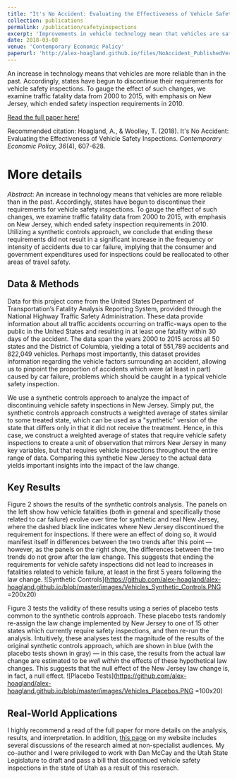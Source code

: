 ```yaml
---
title: "It's No Accident: Evaluating the Effectiveness of Vehicle Safety Inspections"
collection: publications
permalink: /publication/safetyinspections
excerpt: 'Improvements in vehicle technology mean that vehicles are safer and more reliable than in the past. Accordingly, some states have begun to discontinue their requirements for vehicle safety inspections. To gauge the effect of these policy changes, we examine traffic fatality data from 2000 to 2015, using a synthetic controls analysis with emphasis on New Jersey, which ended its inspection requirements in 2010.'
date: 2018-03-08
venue: 'Contemporary Economic Policy'
paperurl: 'http://alex-hoagland.github.io/files/NoAccident_PublishedVersion.pdf'
---
```


An increase in technology means that vehicles are more reliable than in the past. Accordingly, states have begun to discontinue their requirements for vehicle safety inspections. To gauge the effect of such changes, we examine traffic fatality data from 2000 to 2015, with emphasis on New Jersey, which ended safety inspection requirements in 2010.

[Read the full paper here!](http://alex-hoagland.github.io/files/NoAccident_PublishedVersion.pdf)

Recommended citation: Hoagland, A., & Woolley, T. (2018). It's No Accident: Evaluating the Effectiveness of Vehicle Safety Inspections. *Contemporary Economic Policy, 36*(4), 607-628.

More details
=====
*Abstract*: An increase in technology means that vehicles are more reliable than in the past. Accordingly, states have begun to discontinue their requirements for vehicle safety inspections. To gauge the effect of such changes, we examine traffic fatality data from 2000 to 2015, with emphasis on New Jersey, which ended safety inspection requirements in 2010. Utilizing a synthetic controls approach, we conclude that ending these requirements did not result in a significant increase in the frequency or intensity of accidents due to car failure, implying that the consumer and government expenditures used for inspections could be reallocated to other areas of travel safety.

Data & Methods
-----
Data for this project come from the United States Department of Transportation’s Fatality Analysis Reporting System, provided through the National Highway Traffic Safety Administration. These data provide information about all traffic accidents occurring on traffic-ways open to the public in the United States and resulting in at least one fatality within 30 days of the accident. The data span the years 2000 to 2015 across all 50 states and the District of Columbia, yielding a total of 551,789 accidents and 822,049 vehicles. Perhaps most importantly, this dataset provides information regarding the vehicle factors surrounding an accident, allowing us to pinpoint the proportion of accidents which were (at least in part) caused by car failure, problems which should be caught in a typical vehicle safety
inspection. 

We use a synthetic controls approach to analyze the impact of discontinuing vehicle safety inspections in New Jersey. Simply put, the synthetic controls approach constructs a weighted average of states similar to some treated state, which can be used as a "synthetic" version of the state that differs only in that it did not receive the treatment. Hence, in this case, we construct a weighted average of states that require vehicle safety inspections to create a unit of observation that mirrors New Jersey in many key variables, but that requires vehicle inspections throughout the entire range of data. Comparing this synthetic New Jersey to the actual data yields important insights into the impact of the law change. 

Key Results
-----
Figure 2 shows the results of the synthetic controls analysis. The panels on the left show how vehicle fatalities (both in general and specifically those related to car failure) evolve over time for synthetic and real New Jersey, where the dashed black line indicates where New Jersey discontinued the requirement for inspections. If there were an effect of doing so, it would manifest itself in differences between the two trends after this point &mdash; however, as the panels on the right show, the differences between the two trends do not grow after the law change. This suggests that ending the requirements for vehicle safety inspections did not lead to increases in fatalities related to vehicle failure, at least in the first 5 years following the law change.
![Synthetic Controls](https://github.com/alex-hoagland/alex-hoagland.github.io/blob/master/images/Vehicles_Synthetic_Controls.PNG =200x20)

Figure 3 tests the validity of these results using a series of placebo tests common to the synthetic controls approach. These placebo tests randomly re-assign the law change implemented by New Jersey to one of 15 other states which currently require safety inspections, and then re-run the analysis. Intuitively, these analyses test the magnitude of the results of the original synthetic controls approach, which are shown in blue (with the placebo tests shown in gray) &mdash; in this case, the results from the actual law change are estimated to be *well within* the effects of these hypothetical law changes. This suggests that the null effect of the New Jersey law change is, in fact, a null effect. 
![Placebo Tests](https://github.com/alex-hoagland/alex-hoagland.github.io/blob/master/images/Vehicles_Placebos.PNG =100x20)

Real-World Applications
-----
I highly recommend a read of the full paper for more details on the analysis, results, and interpretation. In addition, [this page](https://alex-hoagland.github.io/talks/safety-coverage) on my website includes several discussions of the research aimed at non-specialist audiences. My co-author and I were privileged to work with Dan McCay and the Utah State Legislature to draft and pass a bill that discontinued vehicle safety inspections in the state of Utah as a result of this reserach. 
